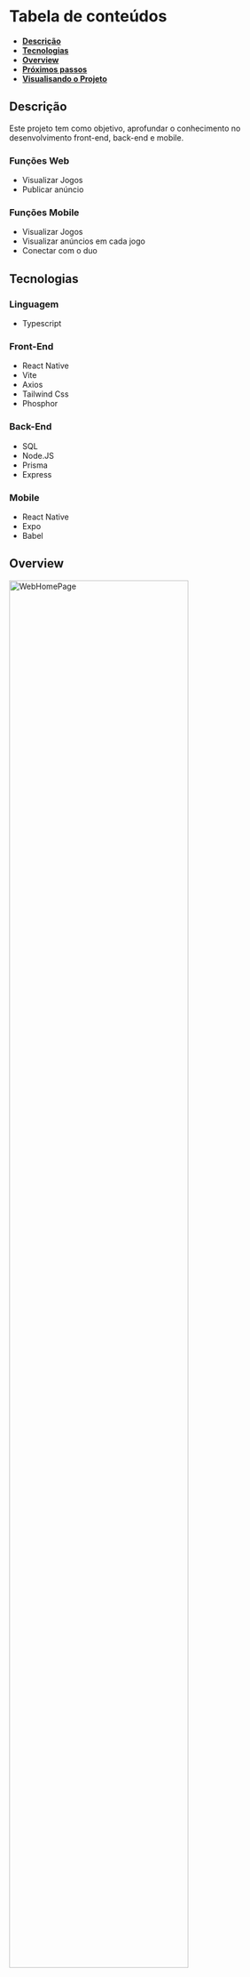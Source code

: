 # Tabela de conteúdos
- **[Descrição](#descrição)**<br>
- **[Tecnologias](#tecnologias)**<br>
- **[Overview](#overview)**<br>
- **[Próximos passos](#próximos-passos)**<br>
- **[Visualisando o Projeto](#visualisando-o-projeto)**<br>

## Descrição 
  Este projeto tem como objetivo, aprofundar o conhecimento no desenvolvimento front-end, back-end e mobile.<br>
  ### Funções Web
  - Visualizar Jogos
  - Publicar anúncio

  ### Funções Mobile
  - Visualizar Jogos
  - Visualizar anúncios em cada jogo 
  - Conectar com o duo

## Tecnologias
  ### Linguagem
  - Typescript
  ### Front-End
  - React Native
  - Vite
  - Axios
  - Tailwind Css
  - Phosphor
  ### Back-End
  - SQL
  - Node.JS
  - Prisma
  - Express
  ### Mobile
  - React Native
  - Expo
  - Babel

## Overview

<img src="./Preview/WebHomePage.png" alt="WebHomePage" width="80%"/>
<img src="./Preview/WebModal.png" alt="WebModal" width="400px"/>
<div>
  <img src="./Preview/MobileLoadingScreen.png" alt="MobileLoadingScreen" width="300px"/>
  <img src="./Preview/MobileHomePage.png" alt="MobileHomePage" width="300px"/>
  <img src="./Preview/MobileAdPage.png" alt="MobileAdPage" width="300px"/>
  <img src="./Preview/MobileModal.png" alt="MobileModal" width="300px"/>
</div>

## Próximos passos
    - [] Design Responsivo
    - [] Validação - Zod
    - [] Validação de Formulários - React Hook Form(Schema Validation)
    - [] Carrousel(Para a lista de Jogos) - Keen-Slider
    - [] Autenticação 
    - [] Corrigir Select no formulário de anúncio - Radix UI
    - [] Notificações Remostas - Expo Notifications(expo-notifications)

## Visualisando o Projeto
  Após baixar o projeto entre em cada pasta e instale as dependencias com:
  ```
  npm install
  ```
  
 Após a instalação utilize o comando para iniciar:

  O Web e o Servidor
  ```
  npm run dev
  ```

  O Mobile
  ```
  expo start
  ```
### **Para visualisar no Mobile é preciso ter o aplicativo [Expo](https://play.google.com/store/apps/details?id=host.exp.exponent&hl=pt_BR&gl=US)**

